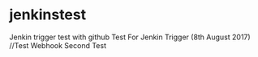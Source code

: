 # jenkinstest
Jenkin trigger test with github
Test For Jenkin Trigger (8th August 2017)
//Test Webhook
Second Test
